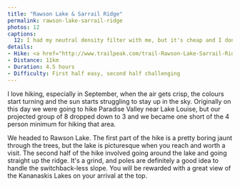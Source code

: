 ```yaml
---
title: "Rawson Lake & Sarrail Ridge"
permalink: rawson-lake-sarrail-ridge
photos: 12
captions:
  12: I had my neutral density filter with me, but it's cheap and I don't like how it performs (plus it doesn't fit the 40mm). But in this shady area, I didn't need it to slow down the exposure to my liking.
details:
- Hike: <a href="http://www.trailpeak.com/trail-Rawson-Lake-Sarrail-Ridge-near-Calgary-AB-10669">Rawson Lake & Sarrail Ridge</a>
- Distance: 11km
- Duration: 4.5 hours
- Difficulty: First half easy, second half challenging
---
```

I love hiking, especially in September, when the air gets crisp, the colours start turning and the sun starts struggling to stay up in the sky. Originally on this day we were going to hike Paradise Valley near Lake Louise, but our projected group of 8 dropped down to 3 and we became one short of the 4 person minimum for hiking that area.

We headed to Rawson Lake. The first part of the hike is a pretty boring jaunt through the trees, but the lake is picturesque when you reach and worth a visit. The second half of the hike involved going around the lake and going straight up the ridge. It's a grind, and poles are definitely a good idea to handle the switchback-less slope. You will be rewarded with a great view of the Kananaskis Lakes on your arrival at the top.